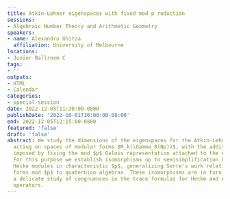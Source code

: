 ```yaml
---
title: Atkin-Lehner eigenspaces with fixed mod p reduction
sessions:
- Algebraic Number Theory and Arithmetic Geometry
speakers:
- name: Alexandru Ghitza
  affiliation: University of Melbourne
locations:
- Junior Ballroom C
tags:
- ''
outputs:
- HTML
- Calendar
categories:
- special-session
date: 2022-12-05T11:30:00-0800
publishDate: '2022-10-01T10:00:00-08:00'
end: 2022-12-05T12:15:00-0800
featured: 'false'
draft: 'false'
abstract: We study the dimensions of the eigenspaces for the Atkin-Lehner involutions
  acting on spaces of modular forms $M_k(\Gamma_0(Np))$, with the additional constraint
  imposed by fixing the mod $p$ Galois representation attached to the eigenforms.
  For this purpose we establish isomorphisms up to semisimplification between certain
  Hecke modules in characteristic $p$, generalizing Serre's work relating modular
  forms mod $p$ to quaternion algebras. These isomorphisms are in turn obtained via
  a delicate study of congruences in the trace formulas for Hecke and Atkin-Lehner
  operators.
---
```

